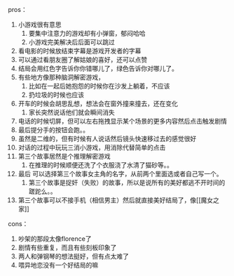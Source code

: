 pros：
1. 小游戏很有意思
	1. 要集中注意力的游戏却有小弹窗，郁闷哈哈
	2. 小游戏完美解决后后面可以跳过
2. 看电影的时候放结束字幕是游戏开发者的字幕
3. 可以通过看朋友圈了解姑娘的喜好，还可以点赞
4. 结局会用红色字告诉你你错哪儿了，绿色告诉你对哪儿了。
5. 有些地方像那种脑洞解密游戏，
	1. 比如在一起后她抱怨的时候你在沙发上躺着，不应该
	2. 扔垃圾的时候也应该
6. 开车的时候会胡思乱想，想法会在窗外撞来撞去，还在变化
	1. 家长突然说话他们就会瞬间消失
7. 电话的时候切屏，但可以左右拖拽显示某个场景的更多内容然后点击触发剧情
8. 最后提分手的按钮会跑。。
9. 虽然是二维的，但有时候有人说话然后镜头快速移过去的感觉很好
10. 对话的过程中玩玩三消小游戏，用消除代替简单的点击
11. 第三个故事居然是个推理解密游戏 
	1. 在推理的时候顺便还洗了个衣服浇了水清了猫砂等。。
12. 最后 可以选择第三个故事女主角的名字，从前两个里面选或者自己写一个。
	1. 第三个故事是捉奸（失败）的故事，所以是说所有的美好都逃不开时间的蹉跎么。。
13. 第三个故事可以不接手机（相信男主）然后就直接美好结局了，像[[魔女之家]]

cons：
1. 吵架的那段太像florence了
2. 剧情有些重复，而且有些刻板印象了
3. 两人和弹钢琴的想法挺好，但有点太难了
4. 喂异地恋没有一个好结局的嘛